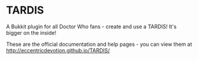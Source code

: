 TARDIS
======

A Bukkit plugin for all Doctor Who fans - create and use a TARDIS! It's bigger on the inside!

These are the official documentation and help pages - you can view them at http://eccentricdevotion.github.io/TARDIS/
